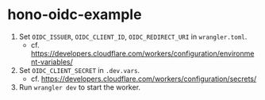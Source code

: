 # hono-oidc-example

1. Set `OIDC_ISSUER`, `OIDC_CLIENT_ID`, `OIDC_REDIRECT_URI` in `wrangler.toml`.
   - cf. https://developers.cloudflare.com/workers/configuration/environment-variables/
2. Set `OIDC_CLIENT_SECRET` in `.dev.vars`.
   - cf. https://developers.cloudflare.com/workers/configuration/secrets/
3. Run `wrangler dev` to start the worker.
